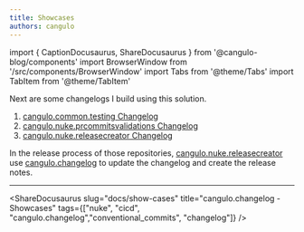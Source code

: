 ```yaml
---
title: Showcases
authors: cangulo
---
```


import { CaptionDocusaurus, ShareDocusaurus } from '@cangulo-blog/components'
import BrowserWindow from '/src/components/BrowserWindow'
import Tabs from '@theme/Tabs'
import TabItem from '@theme/TabItem'

Next are some changelogs I build using this solution.

1.  [cangulo.common.testing Changelog](https://github.com/cangulo-nugets/cangulo.common.testing/blob/main/CHANGELOG.md)
2.  [cangulo.nuke.prcommitsvalidations Changelog](https://github.com/cangulo-nuke/cangulo.nuke.prcommitsvalidations/blob/main/CHANGELOG.md)
3.  [cangulo.nuke.releasecreator Changelog](https://github.com/cangulo-nuke/cangulo.nuke.releasecreator/blob/main/CHANGELOG.md)

In the release process of those repositories, [cangulo.nuke.releasecreator](https://github.com/cangulo-nuke/cangulo.nuke.releasecreator) use [cangulo.changelog](https://www.nuget.org/packages/cangulo.changelog/) to update the changelog and create the release notes.

---

<ShareDocusaurus
  slug="docs/show-cases" 
  title="cangulo.changelog - Showcases" 
  tags={["nuke", "cicd", "cangulo.changelog","conventional_commits", "changelog"]} />
